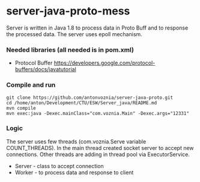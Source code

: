 # server-java-proto-mess
Server is written in Java 1.8 to process data in Proto Buff and to response the processed data. The server uses epoll mechanism.

### Needed libraries (all needed is in pom.xml)
* Protocol Buffer https://developers.google.com/protocol-buffers/docs/javatutorial

### Compile and run
```
git clone https://github.com/antonvoznia/server-java-proto.git
cd /home/anton/Development/CTU/ESW/Server_java/README.md
mvn compile
mvn exec:java -Dexec.mainClass="com.voznia.Main" -Dexec.args="12331"
```

### Logic
The server uses few threads (com.voznia.Serve variable COUNT_THREADS).
In the main thread created socket server to accept new connections.
Other threads are adding in thread pool via ExecutorService.
* Server - class to accept connection
* Worker - to process data and response to client  

